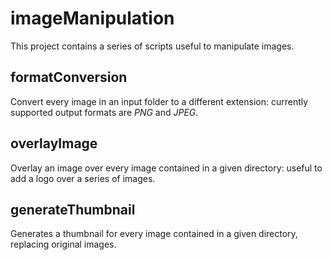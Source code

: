 # imageManipulation

This project contains a series of scripts useful to manipulate images.

## formatConversion

Convert every image in an input folder to a different extension: currently supported output formats are _PNG_ and _JPEG_.

## overlayImage

Overlay an image over every image contained in a given directory: useful to add a logo over a series of images.

## generateThumbnail

Generates a thumbnail for every image contained in a given directory, replacing original images.
